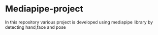 # Mediapipe-project
In this repository various project is developed using mediapipe library by detecting hand,face and pose 
